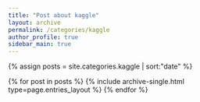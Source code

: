 ```yaml
---
title: "Post about kaggle"
layout: archive
permalink: /categories/kaggle
author_profile: true
sidebar_main: true
---
```


{% assign posts = site.categories.kaggle | sort:"date" %}

{% for post in posts %}
  {% include archive-single.html type=page.entries_layout %}
{% endfor %}
